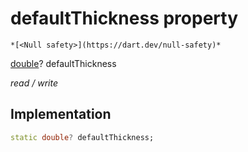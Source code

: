 


# defaultThickness property




    *[<Null safety>](https://dart.dev/null-safety)*


[double](https://api.flutter.dev/flutter/dart-core/double-class.html)? defaultThickness
  
_read / write_






## Implementation

```dart
static double? defaultThickness;


```







